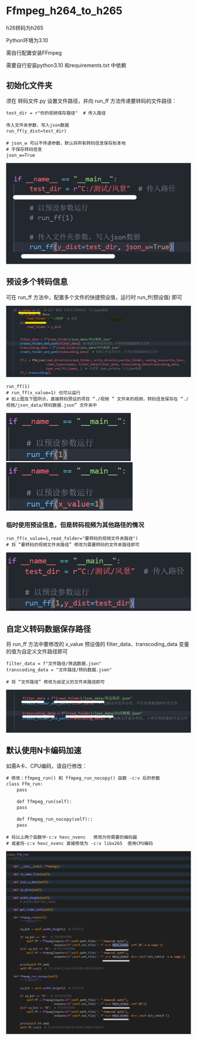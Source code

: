 # Ffmpeg_h264_to_h265
h26转码为h265

Python环境为3.10

需自行配置安装FFmpeg

需要自行安装python3.10 和requirements.txt 中依赖

## 初始化文件夹
须在 转码文件.py 设置文件路径，并向 run_ff 方法传递要转码的文件路径：

```
test_dir = r"你的视频保存路径"  # 传入路径

传入文件夹参数，写入json数据
run_ff(y_dist=test_dir)

# json_w 可以不传递参数，默认将所有转码信息保存到本地 
# 不保存转码信息
json_w=True
```

![image](.%2Fimg%2F%E5%B1%8F%E5%B9%95%E6%88%AA%E5%9B%BE%202023-11-12%20153514.png)


## 预设多个转码信息
可在 run_ff 方法中，配置多个文件的快捷预设值，运行时 run_ff(预设值) 即可

![image](.%2Fimg%2F%E5%B1%8F%E5%B9%95%E6%88%AA%E5%9B%BE%202023-11-12%20140512.png)
```
run_ff(1)
# run_ff(x_value=1) 也可以运行
# 如上图及下图所示，直接转码预设的项目 “./视频 ” 文件夹的视频，转码信息保存在 “./视频/json_data/转码数据.json” 文件夹中

```

![image](.%2Fimg%2F%E5%B1%8F%E5%B9%95%E6%88%AA%E5%9B%BE%202023-11-12%20142918.png)
![image](.%2Fimg%2F%E5%B1%8F%E5%B9%95%E6%88%AA%E5%9B%BE%202023-11-12%20143143.png)

### 临时使用预设信息，但是转码视频为其他路径的情况
```
run_ff(x_value=1,read_folder="要转码的视频文件夹路径")
# 将 “要转码的视频文件夹路径” 修改为需要转码的文件夹路径即可
```
![image](.%2Fimg%2F%E5%B1%8F%E5%B9%95%E6%88%AA%E5%9B%BE%202023-11-12%20143310.png)

## 自定义转码数据保存路径
将 run_ff 方法中要修改的 x_value 预设值的 filter_data、transcoding_data 变量的值为自定义文件路径即可
```
filter_data = f"文件路径/筛选数据.json"
transcoding_data = "文件路径/转码数据.json"

# 将 “文件路径” 修改为自定义的文件夹路径即可
```
![image](.%2Fimg%2F%E5%B1%8F%E5%B9%95%E6%88%AA%E5%9B%BE%202023-11-12%20134543.png)

 ## 默认使用N卡编码加速
 如需A卡、CPU编码，请自行修改：

```
# 修改：ffmpeg_run() 和 ffmpeg_run_nocopy() 函数 -c:v 后的参数
class Ffm_run:
    pass
    
    def ffmpeg_run(self):
    pass

    def ffmpeg_run_nocopy(self)::
    pass
    
# 将以上两个函数中-c:v hevc_nvenc   修改为你需要的编码器
# 或者将-c:v hevc_nvenc 直接修改为 -c:v libx265  使用CPU编码
```

![image](.%2Fimg%2F%E5%B1%8F%E5%B9%95%E6%88%AA%E5%9B%BE%202023-01-13%20012320.png)
